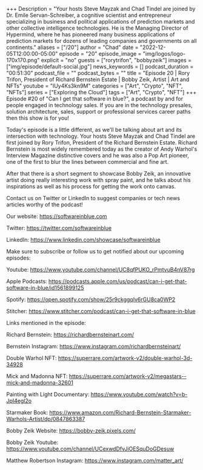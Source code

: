 +++
Description = "Your hosts Steve Mayzak and Chad Tindel are joined by Dr. Emile Servan-Schreiber, a cognitive scientist and entrepreneur specializing in business and political applications of prediction markets and other collective intelligence technologies. He is the Managing Director of Hypermind, where he has pioneered many business applications of prediction markets for dozens of leading companies and governments on all continents."
aliases = ["/20"]
author = "Chad"
date = "2022-12-05T12:00:00-05:00"
episode = "20"
episode_image = "img/logos/logo-170x170.png"
explicit = "no"
guests = ["rorytrifon", "bobbyzeik"]
images = ["img/episode/default-social.jpg"]
news_keywords = []
podcast_duration = "00:51:30"
podcast_file = ""
podcast_bytes = ""
title = "Episode 20 | Rory Trifon, President of Richard Bernstein Estate | Bobby Zeik, Artist | Art and NFTs"
youtube = "IUy4Ks3kn9M"
categories = ["Art", "Crypto", "NFT", "NFTs"]
series = ["Exploring the Cloud"]
tags = ["Art", "Crypto", "NFT"]
+++
Episode #20 of "Can I get that software in blue?", a podcast by and for people engaged in technology sales. If you are in the technology presales, solution architecture, sales, support or professional services career paths then this show is for you!

Today's episode is a little different, as we'll be talking about art and its intersection with technology. Your hosts Steve Mayzak and Chad Tindel are first joined by Rory Trifon, President of the Richard Bernstein Estate. Richard Bernstein is most widely remembered today as the creator of Andy Warhol's Interview Magazine distinctive covers and he was also a Pop Art pioneer, one of the first to blur the lines between commercial and fine art.

After that there is a short segment to showcase Bobby Zeik, an innovative artist doing really interesting work with spray paint, and he talks about his inspirations as well as his process for getting the work onto canvas.

Contact us on Twitter or LinkedIn to suggest companies or tech news articles worthy of the podcast!

Our website: https://softwareinblue.com

Twitter: https://twitter.com/softwareinblue

LinkedIn: https://www.linkedin.com/showcase/softwareinblue

Make sure to subscribe or follow us to get notified about our upcoming episodes:

Youtube: https://www.youtube.com/channel/UC8qfPUKO_rPmtvuB4nV87rg

Apple Podcasts: https://podcasts.apple.com/us/podcast/can-i-get-that-software-in-blue/id1561899125

Spotify: https://open.spotify.com/show/25r9ckggqIv6rGU8ca0WP2

Stitcher: https://www.stitcher.com/podcast/can-i-get-that-software-in-blue

Links mentioned in the episode:

Richard Bernstein: https://richardbernsteinart.com/

Bernstein Instagram: https://www.instagram.com/richardbernsteinart/

Double Warhol NFT: https://superrare.com/artwork-v2/double-warhol-3d-34928

Mick and Madonna NFT: https://superrare.com/artwork-v2/megastars--mick-and-madonna-32601

Painting with Light Documentary: https://www.youtube.com/watch?v=b-JpI4egl2o

Starmaker Book: https://www.amazon.com/Richard-Bernstein-Starmaker-Warhols-Artist/dp/0847863387

Bobby Zeik Website: https://bobby-zeik.pixels.com/

Bobby Zeik Youtube: https://www.youtube.com/channel/UCexwdDfvJiOESquDoGDesuw

Matthew Robertson Instagram: https://www.instagram.com/matter_art/
